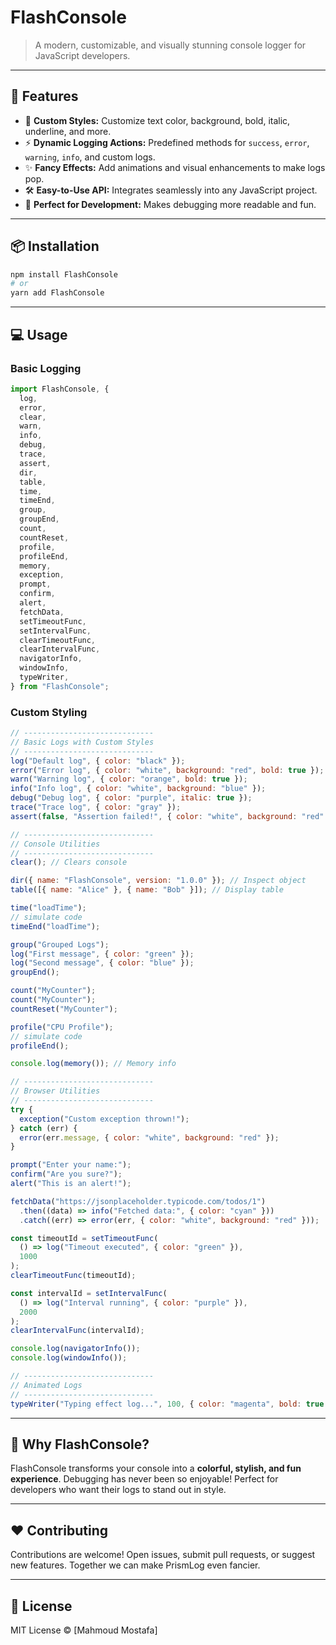 # FlashConsole

> A modern, customizable, and visually stunning console logger for JavaScript developers.

---

## 🚀 Features

- 🎨 **Custom Styles:** Customize text color, background, bold, italic, underline, and more.
- ⚡ **Dynamic Logging Actions:** Predefined methods for `success`, `error`, `warning`, `info`, and custom logs.
- ✨ **Fancy Effects:** Add animations and visual enhancements to make logs pop.
- 🛠️ **Easy-to-Use API:** Integrates seamlessly into any JavaScript project.
- 🎯 **Perfect for Development:** Makes debugging more readable and fun.

---

## 📦 Installation

```bash
npm install FlashConsole
# or
yarn add FlashConsole
```

---

## 💻 Usage

### Basic Logging

```javascript
import FlashConsole, {
  log,
  error,
  clear,
  warn,
  info,
  debug,
  trace,
  assert,
  dir,
  table,
  time,
  timeEnd,
  group,
  groupEnd,
  count,
  countReset,
  profile,
  profileEnd,
  memory,
  exception,
  prompt,
  confirm,
  alert,
  fetchData,
  setTimeoutFunc,
  setIntervalFunc,
  clearTimeoutFunc,
  clearIntervalFunc,
  navigatorInfo,
  windowInfo,
  typeWriter,
} from "FlashConsole";
```

### Custom Styling

```javascript
// -----------------------------
// Basic Logs with Custom Styles
// -----------------------------
log("Default log", { color: "black" });
error("Error log", { color: "white", background: "red", bold: true });
warn("Warning log", { color: "orange", bold: true });
info("Info log", { color: "white", background: "blue" });
debug("Debug log", { color: "purple", italic: true });
trace("Trace log", { color: "gray" });
assert(false, "Assertion failed!", { color: "white", background: "red" });

// -----------------------------
// Console Utilities
// -----------------------------
clear(); // Clears console

dir({ name: "FlashConsole", version: "1.0.0" }); // Inspect object
table([{ name: "Alice" }, { name: "Bob" }]); // Display table

time("loadTime");
// simulate code
timeEnd("loadTime");

group("Grouped Logs");
log("First message", { color: "green" });
log("Second message", { color: "blue" });
groupEnd();

count("MyCounter");
count("MyCounter");
countReset("MyCounter");

profile("CPU Profile");
// simulate code
profileEnd();

console.log(memory()); // Memory info

// -----------------------------
// Browser Utilities
// -----------------------------
try {
  exception("Custom exception thrown!");
} catch (err) {
  error(err.message, { color: "white", background: "red" });
}

prompt("Enter your name:");
confirm("Are you sure?");
alert("This is an alert!");

fetchData("https://jsonplaceholder.typicode.com/todos/1")
  .then((data) => info("Fetched data:", { color: "cyan" }))
  .catch((err) => error(err, { color: "white", background: "red" }));

const timeoutId = setTimeoutFunc(
  () => log("Timeout executed", { color: "green" }),
  1000
);
clearTimeoutFunc(timeoutId);

const intervalId = setIntervalFunc(
  () => log("Interval running", { color: "purple" }),
  2000
);
clearIntervalFunc(intervalId);

console.log(navigatorInfo());
console.log(windowInfo());

// -----------------------------
// Animated Logs
// -----------------------------
typeWriter("Typing effect log...", 100, { color: "magenta", bold: true });
```

---

## 🎨 Why FlashConsole?

FlashConsole transforms your console into a **colorful, stylish, and fun experience**. Debugging has never been so enjoyable! Perfect for developers who want their logs to stand out in style.

---

## ❤️ Contributing

Contributions are welcome! Open issues, submit pull requests, or suggest new features. Together we can make PrismLog even fancier.

---

## 📜 License

MIT License © [Mahmoud Mostafa]
